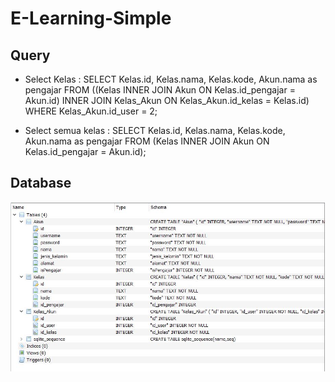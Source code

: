 # E-Learning-Simple

## Query
- Select Kelas : 
SELECT Kelas.id, Kelas.nama, Kelas.kode, Akun.nama as pengajar FROM ((Kelas INNER JOIN Akun ON Kelas.id_pengajar = Akun.id) INNER JOIN Kelas_Akun ON Kelas_Akun.id_kelas = Kelas.id) WHERE Kelas_Akun.id_user = 2;

- Select semua kelas : 
SELECT Kelas.id, Kelas.nama, Kelas.kode, Akun.nama as pengajar FROM (Kelas INNER JOIN Akun ON Kelas.id_pengajar = Akun.id);

## Database
![foto table](image/table.JPG)